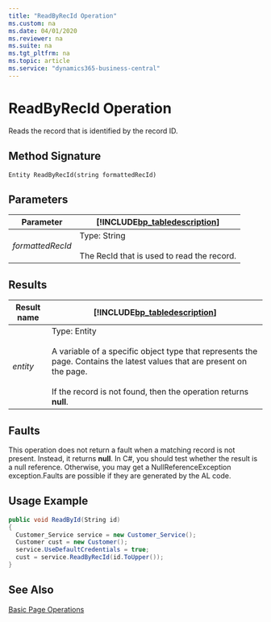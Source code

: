 ```yaml
---
title: "ReadByRecId Operation"
ms.custom: na
ms.date: 04/01/2020
ms.reviewer: na
ms.suite: na
ms.tgt_pltfrm: na
ms.topic: article
ms.service: "dynamics365-business-central"
---
```

# ReadByRecId Operation
Reads the record that is identified by the record ID.  
  
## Method Signature  
 `Entity ReadByRecId(string formattedRecId)`  
  
## Parameters  
  
|Parameter|[!INCLUDE[bp_tabledescription](../developer/includes/bp_tabledescription_md.md)]|  
|---------------|---------------------------------------|  
|*formattedRecId*|Type: String<br /><br /> The RecId that is used to read the record.|  
  
## Results  
  
|Result name|[!INCLUDE[bp_tabledescription](../developer/includes/bp_tabledescription_md.md)]|  
|-----------------|---------------------------------------|  
|*entity*|Type: Entity<br /><br /> A variable of a specific object type that represents the page. Contains the latest values that are present on the page.<br /><br /> If the record is not found, then the operation returns **null**.|  
  
## Faults  
 This operation does not return a fault when a matching record is not present. Instead, it returns **null**. In C\#, you should test whether the result is a null reference. Otherwise, you may get a NullReferenceException exception.Faults are possible if they are generated by the AL code.  
  
## Usage Example  
  
```c#  
public void ReadById(String id)  
{  
  Customer_Service service = new Customer_Service();  
  Customer cust = new Customer();  
  service.UseDefaultCredentials = true;  
  cust = service.ReadByRecId(id.ToUpper());  
}  
```  
  
## See Also  
 [Basic Page Operations](Basic-Page-Operations.md)